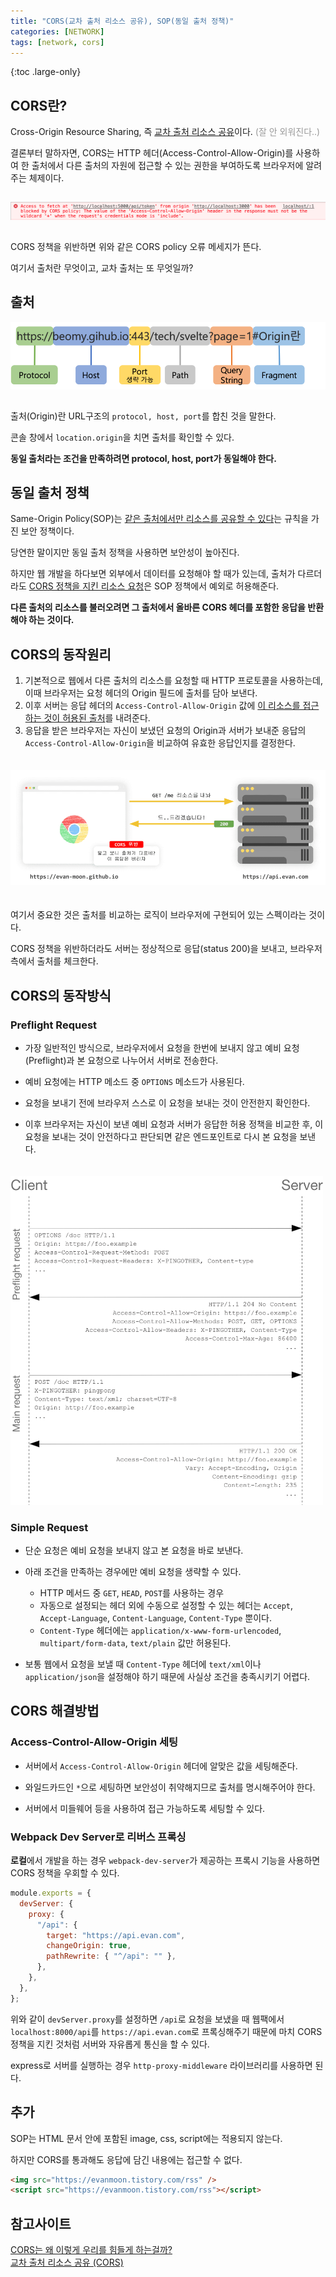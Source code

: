 ```yaml
---
title: "CORS(교차 출처 리소스 공유), SOP(동일 출처 정책)"
categories: [NETWORK]
tags: [network, cors]
---
```


{:toc .large-only}

## CORS란?

Cross-Origin Resource Sharing, 즉 <u>교차 출처 리소스 공유</u>이다. <span style="color:#999">(잘 안 외워진다..)</span>

결론부터 말하자면, CORS는 HTTP 헤더(Access-Control-Allow-Origin)를 사용하여 한 출처에서 다른 출처의 자원에 접근할 수 있는 권한을 부여하도록 브라우저에 알려주는 체제이다.

<img src="/assets/img/blog/2021-09-10-cors_01.png" style="margin:15px 0">

CORS 정책을 위반하면 위와 같은 CORS policy 오류 메세지가 뜬다.

여기서 출처란 무엇이고, 교차 출처는 또 무엇일까?

## 출처

<img src="/assets/img/blog/2021-09-10-cors_02.png" style="margin-bottom:15px">

출처(Origin)란 URL구조의 `protocol, host, port`를 합친 것을 말한다.

콘솔 창에서 `location.origin`을 치면 출처를 확인할 수 있다.

**동일 출처라는 조건을 만족하려면 protocol, host, port가 동일해야 한다.**

## 동일 출처 정책

Same-Origin Policy(SOP)는 <u>같은 출처에서만 리소스를 공유할 수 있다</u>는 규칙을 가진 보안 정책이다.

당연한 말이지만 동일 출처 정책을 사용하면 보안성이 높아진다.

하지만 웹 개발을 하다보면 외부에서 데이터를 요청해야 할 때가 있는데, 출처가 다르더라도 <u>CORS 정책을 지킨 리소스 요청</u>은 SOP 정책에서 예외로 허용해준다.

**다른 출처의 리소스를 불러오려면 그 출처에서 올바른 CORS 헤더를 포함한 응답을 반환해야 하는 것이다.**

## CORS의 동작원리

1. 기본적으로 웹에서 다른 출처의 리소스를 요청할 때 HTTP 프로토콜을 사용하는데, 이때 브라우저는 요청 헤더의 Origin 필드에 출처를 담아 보낸다.
1. 이후 서버는 응답 헤더의 `Access-Control-Allow-Origin` 값에 <u>이 리소스를 접근하는 것이 허용된 출처</u>를 내려준다.
1. 응답을 받은 브라우저는 자신이 보냈던 요청의 Origin과 서버가 보내준 응답의 `Access-Control-Allow-Origin`을 비교하여 유효한 응답인지를 결정한다.

<img src="/assets/img/blog/2021-09-10-cors_03.png" style="margin:20px 0;">

여기서 중요한 것은 출처를 비교하는 로직이 브라우저에 구현되어 있는 스펙이라는 것이다.

CORS 정책을 위반하더라도 서버는 정상적으로 응답(status 200)을 보내고, 브라우저 측에서 출처를 체크한다.

## CORS의 동작방식

### Preflight Request

- 가장 일반적인 방식으로, 브라우저에서 요청을 한번에 보내지 않고 예비 요청(Preflight)과 본 요청으로 나누어서 서버로 전송한다.

- 예비 요청에는 HTTP 메소드 중 `OPTIONS` 메소드가 사용된다.

- 요청을 보내기 전에 브라우저 스스로 이 요청을 보내는 것이 안전한지 확인한다.

- 이후 브라우저는 자신이 보낸 예비 요청과 서버가 응답한 허용 정책을 비교한 후, 이 요청을 보내는 것이 안전하다고 판단되면 같은 엔드포인트로 다시 본 요청을 보낸다.

<img src="/assets/img/blog/2021-09-10-cors_04.png" style="margin-top:20px; width: 500px; max-width: 100%; height: auto;">

### Simple Request

- 단순 요청은 예비 요청을 보내지 않고 본 요청을 바로 보낸다.

- 아래 조건을 만족하는 경우에만 예비 요청을 생략할 수 있다.

  - HTTP 메서드 중 `GET`, `HEAD`, `POST`를 사용하는 경우
  - 자동으로 설정되는 헤더 외에 수동으로 설정할 수 있는 헤더는 `Accept`, `Accept-Language`, `Content-Language`, `Content-Type` 뿐이다.
  - `Content-Type` 헤더에는 `application/x-www-form-urlencoded`, `multipart/form-data`, `text/plain` 값만 허용된다.

- 보통 웹에서 요청을 보낼 때 `Content-Type` 헤더에 `text/xml`이나 `application/json`을 설정해야 하기 때문에 사실상 조건을 충족시키기 어렵다.

## CORS 해결방법

### Access-Control-Allow-Origin 세팅

- 서버에서 `Access-Control-Allow-Origin` 헤더에 알맞은 값을 세팅해준다.

- 와일드카드인 `*`으로 세팅하면 보안성이 취약해지므로 출처를 명시해주어야 한다.

- 서버에서 미들웨어 등을 사용하여 접근 가능하도록 세팅할 수 있다.

### Webpack Dev Server로 리버스 프록싱

**로컬**에서 개발을 하는 경우 `webpack-dev-server`가 제공하는 프록시 기능을 사용하면 CORS 정책을 우회할 수 있다.

```js
module.exports = {
  devServer: {
    proxy: {
      "/api": {
        target: "https://api.evan.com",
        changeOrigin: true,
        pathRewrite: { "^/api": "" },
      },
    },
  },
};
```

위와 같이 `devServer.proxy`를 설정하면 `/api`로 요청을 보냈을 때 웹팩에서 `localhost:8000/api`를 `https://api.evan.com`로 프록싱해주기 때문에 마치 CORS 정책을 지킨 것처럼 서버와 자유롭게 통신을 할 수 있다.

express로 서버를 실행하는 경우 `http-proxy-middleware` 라이브러리를 사용하면 된다.

## 추가

SOP는 HTML 문서 안에 포함된 image, css, script에는 적용되지 않는다.

하지만 CORS를 통과해도 응답에 담긴 내용에는 접근할 수 없다.

```html
<img src="https://evanmoon.tistory.com/rss" />
<script src="https://evanmoon.tistory.com/rss"></script>
```

## 참고사이트

[CORS는 왜 이렇게 우리를 힘들게 하는걸까?](https://evan-moon.github.io/2020/05/21/about-cors/)<br/>
[교차 출처 리소스 공유 (CORS)](https://developer.mozilla.org/ko/docs/Web/HTTP/CORS)
